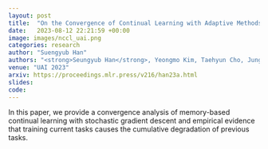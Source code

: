 ```yaml
---
layout: post
title:  "On the Convergence of Continual Learning with Adaptive Methods"
date:   2023-08-12 22:21:59 +00:00
image: images/nccl_uai.png
categories: research
author: "Suengyub Han"
authors: "<strong>Seungyub Han</strong>, Yeongmo Kim, Taehyun Cho, Jungwoo Lee"
venue: "UAI 2023"
arxiv: https://proceedings.mlr.press/v216/han23a.html
slides: 
code: 
---
```

In this paper, we provide a convergence analysis of memory-based continual learning with stochastic gradient descent and empirical evidence that training current tasks causes the cumulative degradation of previous tasks.